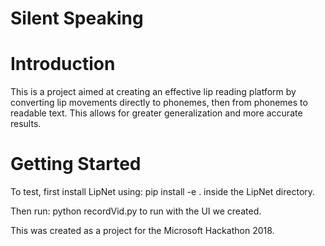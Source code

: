# Silent Speaking

# Introduction 
This is a project aimed at creating an effective lip reading platform by converting lip movements directly to phonemes, then from phonemes to readable text. This allows for greater generalization and more accurate results.

# Getting Started
To test, first install LipNet using:
pip install -e . inside the LipNet directory.

Then run:
python recordVid.py
to run with the UI we created.



This was created as a project for the Microsoft Hackathon 2018.
